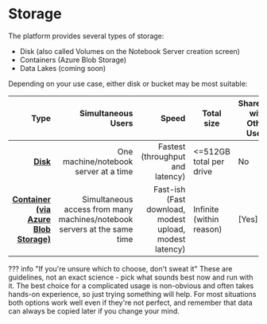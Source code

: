 # Storage

The platform provides several types of storage:

- Disk (also called Volumes on the Notebook Server creation screen)
- Containers (Azure Blob Storage)
- Data Lakes (coming soon)

Depending on your use case, either disk or bucket may be most suitable:

|                                                          Type |                                                       Simultaneous Users |                                                   Speed | Total size               | Shareable with Other Users |
| ------------------------------------------------------------: | -----------------------------------------------------------------------: | ------------------------------------------------------: | ------------------------ | -------------------------- |
|                                          **[Disk](Disks.md)** |                                    One machine/notebook server at a time |                        Fastest (throughput and latency) | <=512GB total per drive  | No                         |
| **[Container (via Azure Blob Storage)](AzureBlobStorage.md)** | Simultaneous access from many machines/notebook servers at the same time | Fast-ish (Fast download, modest upload, modest latency) | Infinite (within reason) | [Yes]                      |

<!-- prettier-ignore -->
??? info "If you're unsure which to choose, don't sweat it"
    These are guidelines, not an exact science - pick what sounds best now and run with it.  The best choice for a complicated usage is non-obvious and often takes hands-on experience, so just trying something will help.  For most situations both options work well even if they're not perfect, and remember that data can always be copied later if you change your mind.
